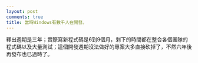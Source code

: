 ```yaml
---
layout: post
comments: true
title: 當時Windows有數千人在開發。
---
```




釋出週期是三年；實際寫新程式碼是6到9個月，剩下的時間都在整合各個團隊的程式碼以及大量測試；這個開發週期沒法做好的專案大多直接砍掉了，不然六年後再發布也已過時了。

